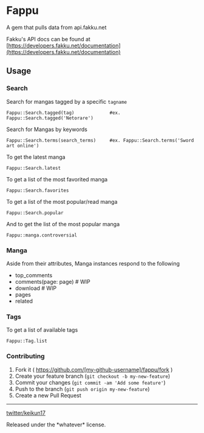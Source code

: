 # Fappu

A gem that pulls data from api.fakku.net

Fakku's API docs can be found at [https://developers.fakku.net/documentation](https://developers.fakku.net/documentation)

## Usage


### Search

Search for mangas tagged by a specific `tagname`

    Fappu::Search.tagged(tag)             #ex. Fappu::Search.tagged('Netorare')

Search for Mangas by keywords

    Fappu::Search.terms(search_terms)     #ex. Fappu::Search.terms('Sword art online')

To get the latest manga

    Fappu::Search.latest

To get a list of the most favorited manga

    Fappu::Search.favorites

To get a list of the most popular/read manga

    Fappu::Search.popular

And to get the list of the most popular manga

    Fappu::manga.controversial


### Manga

Aside from their attributes, Manga instances respond to the following

 - top_comments
 - comments(page: page) # WIP
 - download # WIP
 - pages
 - related

### Tags

To get a list of available tags

    Fappu::Tag.list

### Contributing

1. Fork it ( https://github.com/[my-github-username]/fappu/fork )
2. Create your feature branch (`git checkout -b my-new-feature`)
3. Commit your changes (`git commit -am 'Add some feature'`)
4. Push to the branch (`git push origin my-new-feature`)
5. Create a new Pull Request

---

[twitter/keikun17](https://www.twitter.com/keikun17)

Released under the \*whatever\* license.
